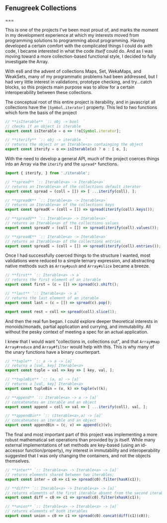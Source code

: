 ## Fenugreek Collections
===


This is one of the projects I've been most proud of, and marks the moment in my development experience at which my interests moved from programming solutions to programming about programming. Having developed a certain comfort with the complicated things I could do _with_ code, I became interested in what the code _itself_ could do. And as I was moving toward a more collection-based functional style, I decided to fully investigate the Array.

With es6 and the advent of collections Maps, Set, WekaMaps, and WeakSets, many of my programmatic problems had been addressed, but I had very little interest in validations, prototype checking, and try...catch blocks, so this projects main purpose was to allow for a certain interoperability between these collections.

The conceptual root of this entire project is iterability, and in javascript all collections have the `[Symbol.iterator]` property. This led to two functions which form the basis of the project

```js
// **isIterable** `:: obj -> bool  `
// checks if an object is iterable
export const isIterable = o => !!o[Symbol.iterator];

// **iterify** `:: obj -> iterable  `
// returns the object or an Iterable<a> containging the object
export const iterify = o => isIterable(o) ? o : [ o, ];
```

With the need to develop a general API, much of the project coerces things into an Array via the `iterify` and the `spread*` functions.

```js
import { iterify, } from './iterable';

// **spread** `:: Iterable<a> -> Iterable<a>`
// returns an Iterable<a> of the collections default iterator
export const spread = (coll = []) => [ ...iterify(coll), ];

// **spreadK** `:: Iterable<a> -> Iterable<a>`
// returns an Iterable<a> of the collections keys
export const spreadK = (coll = []) => spread(iterify(coll).keys());

// **spreadV** `:: Iterable<a> -> Iterable<a>`
// returns an Iterable<a> of the collections values
export const spreadV = (coll = []) => spread(iterify(coll).values());

// **spreadE** `:: Iterable<a> -> Iterable<a>`
// returns an Iterable<a> of the collections entries
export const spreadE = (coll = []) => spread(iterify(coll).entries());
```
Once I had successfully coerced things to the structure I wanted, most validations were reduced to a simple ternary expression, and abstracting native methods such as `Array#push` and `Array#slice` became a breeze.

```js
// **first** `:: Iterable<a> -> a`  
// returns the first element of an iterable
export const first = (c = []) => spread(c).shift();

// **last** `:: Iterable<a> -> a`  
// returns the last element of an iterable
export const last = (c = []) => spread(c).pop();

export const rest = coll => spread(coll).slice(1);

```

And then the real fun began. I could explore deeper theoretical interests in monoids/monads, partial application and currying, and immutability. All without the pesky context of meeting a spec for an actual application.

I knew that I would want "collections in, collections out", and that `Array#map` `Array#reduce` and `Array#filter` would help with this. This is why many of the unary functions have a binary counterpart.


```js
// **tuple** `:: a -> a -> [a]`  
// returns a [val, key] Iterable<a>
export const tuple = val => key => [ key, val, ];

// **tupleBin** `:: (a, a) -> [a]`  
// returns a [val, key] Iterable<a>
export const tupleBin = (v, k) => tuple(v)(k);

// **append** `:: Iterable<a> -> a -> [a]`  
// concatenates an iterable and an object
export const append = coll => val => [ ...iterify(coll), val, ];

// **appendBin** `:: (Iterable<a>,a) -> [a]`  
// concatenates an iterable and an object
export const appendBin = (c, v) => append(c)(v);
```


The final and most important part of this project was implementing a more robust mathematical set operations than provided by js itself. While many external implementations of set methods are key-based (using an id-accessor function/property), my interest in immutability and interoperability suggested that I was only changing the containers, and not the objects themselves. 

```js
// **inter** `:: Iterable<a> -> Iterable<a> -> [a]`  
// returns elements shared between two iterables;
export const inter = c0 => c1 => spread(c0).filter(hasK(c1));

// **diff** `:: Iterable<a> -> Iterable<a> -> [a]`  
// returns elements of the first iterable absent from the second iterable
export const diff = c0 => c1 => spread(c0).filter(xhasK(c1));

// **union** `:: Iterable<a> -> Iterable<a> -> [a]`  
// returns elements of both iterables
export const union = c0 => c1 => spread(c0).concat(diff(c1)(c0));
```
 
